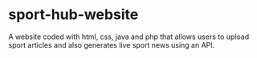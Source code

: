 # sport-hub-website
A website coded with html, css, java and php that allows users to upload sport articles and also generates live sport news using an API.
